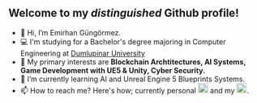 ## Welcome to my *distinguished* Github profile!
 - 👋 Hi, I’m Emirhan Güngörmez.
 - 💻 I'm studying for a Bachelor's degree majoring in Computer Engineering at [Dumlupinar University][uni]
 - 👀 My primary interests are **Blockchain Archtitectures, AI Systems, Game Development with UE5 & Unity, Cyber Security.**
 - 🌱 I’m currently learning AI and Unreal Engine 5 Blueprints Systems.
 - 📫 How to reach me? Here's how; currently personal [<img src="https://cdn.svgporn.com/logos/google-gmail.svg" width="20px">][mail] and my [<img src="https://cdn.svgporn.com/logos/linkedin-icon.svg" width="20px">][linkedin].

 [linkedin]: https://linkedin.com/in/emirhangungormez "My LinkedIn profile"
 [mail]: mailto:emirhaneren373@gmail.com "Send me an email!"
 [uni]: http://dpu.edu.tr "Website of my university"
